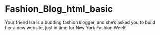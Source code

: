 # Fashion_Blog_html_basic

Your friend Isa is a budding fashion blogger, and she’s asked you to build her a new website, just in time for New York Fashion Week!
